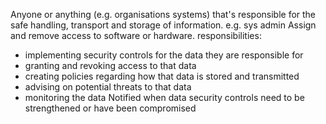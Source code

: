 Anyone or anything (e.g. organisations systems) that's responsible for the safe handling, transport and storage of information. e.g. sys admin
Assign and remove access to software or hardware.
responsibilities:
- implementing security controls for the data they are responsible for
- granting and revoking access to that data
- creating policies regarding how that data is stored and transmitted
- advising on potential threats to that data
- monitoring the data
Notified when data security controls need to be strengthened or have been compromised